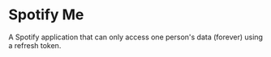 # Spotify Me

A Spotify application that can only access one person's data (forever) using a refresh token.
